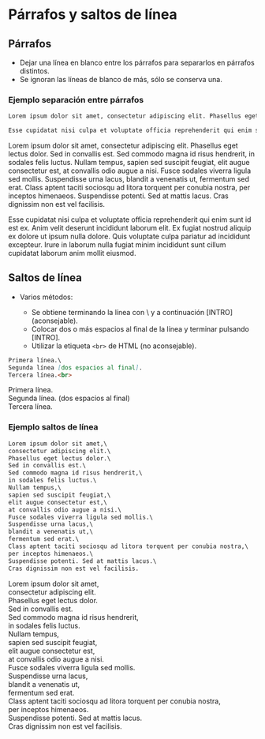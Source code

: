 # Párrafos y saltos de línea

## Párrafos

- Dejar una línea en blanco entre los párrafos para separarlos en párrafos distintos.
- Se ignoran las líneas de blanco de más, sólo se conserva una.

### Ejemplo separación entre párrafos

```markdown
Lorem ipsum dolor sit amet, consectetur adipiscing elit. Phasellus eget lectus dolor. Sed in convallis est. Sed commodo magna id risus hendrerit, in sodales felis luctus. Nullam tempus, sapien sed suscipit feugiat, elit augue consectetur est, at convallis odio augue a nisi. Fusce sodales viverra ligula sed mollis. Suspendisse urna lacus, blandit a venenatis ut, fermentum sed erat. Class aptent taciti sociosqu ad litora torquent per conubia nostra, per inceptos himenaeos. Suspendisse potenti. Sed at mattis lacus. Cras dignissim non est vel facilisis.

Esse cupidatat nisi culpa et voluptate officia reprehenderit qui enim sunt id est ex. Anim velit deserunt incididunt laborum elit. Ex fugiat nostrud aliquip ex dolore ut ipsum nulla dolore. Quis voluptate culpa pariatur ad incididunt excepteur. Irure in laborum nulla fugiat minim incididunt sunt cillum cupidatat laborum anim mollit eiusmod.
```

Lorem ipsum dolor sit amet, consectetur adipiscing elit. Phasellus eget lectus dolor. Sed in convallis est. Sed commodo magna id risus hendrerit, in sodales felis luctus. Nullam tempus, sapien sed suscipit feugiat, elit augue consectetur est, at convallis odio augue a nisi. Fusce sodales viverra ligula sed mollis. Suspendisse urna lacus, blandit a venenatis ut, fermentum sed erat. Class aptent taciti sociosqu ad litora torquent per conubia nostra, per inceptos himenaeos. Suspendisse potenti. Sed at mattis lacus. Cras dignissim non est vel facilisis.

Esse cupidatat nisi culpa et voluptate officia reprehenderit qui enim sunt id est ex. Anim velit deserunt incididunt laborum elit. Ex fugiat nostrud aliquip ex dolore ut ipsum nulla dolore. Quis voluptate culpa pariatur ad incididunt excepteur. Irure in laborum nulla fugiat minim incididunt sunt cillum cupidatat laborum anim mollit eiusmod.

## Saltos de línea

- Varios métodos:

  - Se obtiene terminando la línea con \\ y a continuación [INTRO] (aconsejable).
  - Colocar dos o más espacios al final de la línea y terminar pulsando [INTRO].
  - Utilizar la etiqueta `<br>` de HTML (no aconsejable).

```markdown
Primera línea.\
Segunda línea [dos espacios al final].
Tercera línea.<br>
```

Primera línea.\
Segunda línea. (dos espacios al final)\
Tercera línea.

### Ejemplo saltos de línea

```markdown
Lorem ipsum dolor sit amet,\
consectetur adipiscing elit.\
Phasellus eget lectus dolor.\
Sed in convallis est.\
Sed commodo magna id risus hendrerit,\
in sodales felis luctus.\
Nullam tempus,\
sapien sed suscipit feugiat,\
elit augue consectetur est,\
at convallis odio augue a nisi.\
Fusce sodales viverra ligula sed mollis.\
Suspendisse urna lacus,\
blandit a venenatis ut,\
fermentum sed erat.\
Class aptent taciti sociosqu ad litora torquent per conubia nostra,\
per inceptos himenaeos.\
Suspendisse potenti. Sed at mattis lacus.\
Cras dignissim non est vel facilisis.
```

Lorem ipsum dolor sit amet,\
consectetur adipiscing elit.\
Phasellus eget lectus dolor.\
Sed in convallis est.\
Sed commodo magna id risus hendrerit,\
in sodales felis luctus.\
Nullam tempus,\
sapien sed suscipit feugiat,\
elit augue consectetur est,\
at convallis odio augue a nisi.\
Fusce sodales viverra ligula sed mollis.\
Suspendisse urna lacus,\
blandit a venenatis ut,\
fermentum sed erat.\
Class aptent taciti sociosqu ad litora torquent per conubia nostra,\
per inceptos himenaeos.\
Suspendisse potenti. Sed at mattis lacus.\
Cras dignissim non est vel facilisis.
